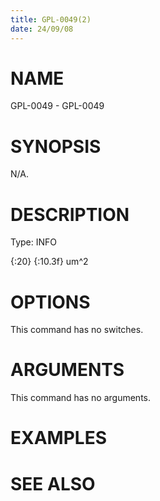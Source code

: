 ```yaml
---
title: GPL-0049(2)
date: 24/09/08
---
```


# NAME

GPL-0049 - GPL-0049

# SYNOPSIS

N/A.

# DESCRIPTION

Type: INFO

{:20} {:10.3f} um^2

# OPTIONS

This command has no switches.

# ARGUMENTS

This command has no arguments.

# EXAMPLES

# SEE ALSO
